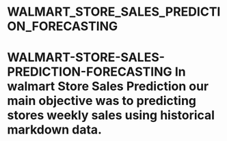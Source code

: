 # WALMART_STORE_SALES_PREDICTION_FORECASTING
# WALMART-STORE-SALES-PREDICTION-FORECASTING In walmart Store Sales  Prediction our main objective was to predicting stores weekly sales using historical markdown data.
